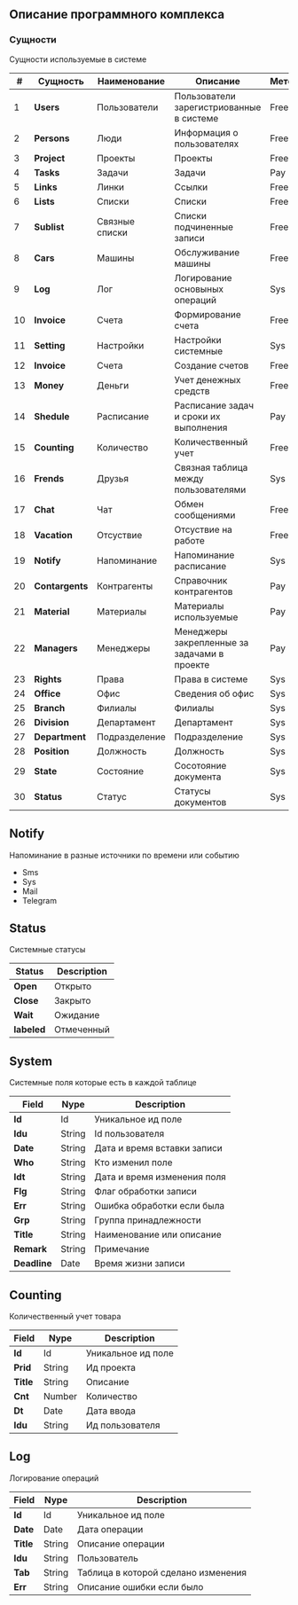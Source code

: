 ## Описание программного комплекса

### Сущности
Сущности используемые в системе

|#|Сущность|Наименование|Описание|Метод
|---|----|----|----|---|
|1|**Users**|Пользователи|Пользователи зарегистриованные в системе|Free
|2|**Persons**|Люди|Информация о пользователях|Free
|3|**Project**|Проекты|Проекты|Free
|4|**Tasks**|Задачи|Задачи|Pay 
|5|**Links**|Линки|Ссылки|Free
|6|**Lists**|Списки|Списки|Free
|7|**Sublist**|Связные списки|Списки подчиненные записи|Free
|8|**Cars**|Машины|Обслуживание машины|Free
|9|**Log**|Лог|Логирование основыных операций|Sys
|10|**Invoice**|Счета|Формирование счета|Free
|11|**Setting**|Настройки|Настройки системные|Sys
|12|**Invoice**|Счета|Создание счетов|Free
|13|**Money**|Деньги|Учет денежных средств|Free
|14|**Shedule**|Расписание|Расписание задач и сроки их выполнения|Pay
|15|**Counting**|Количество|Количественный учет|Free
|16|**Frends**|Друзья|Связная таблица между пользователями|Sys
|17|**Chat**|Чат|Обмен сообщениями|Free
|18|**Vacation**|Отсуствие|Отсуствие на работе|Free
|19|**Notify**|Напоминание|Напоминание расписание|Sys
|20|**Contargents**|Контрагенты|Справочник контрагентов|Pay
|21|**Material**|Материалы|Материалы используемые|Pay
|22|**Managers**|Менеджеры|Менеджеры закрепленные за задачами в проекте|Pay
|23|**Rights**|Права|Права в системе|Sys
|24|**Office**|Офис|Сведения об офис|Sys
|25|**Branch**|Филиалы|Филиалы|Sys
|26|**Division**|Департамент|Департамент|Sys
|27|**Department**|Подразделение|Подразделение|Sys
|28|**Position**|Должность|Должность |Sys
|29|**State**|Состояние|Сосотояние документа|Sys
|30|**Status**|Статус|Статусы документов |Sys


## Notify
Напоминание в разные источники по времени или событию
* Sms
* Sys
* Mail
* Telegram


## Status
Системные статусы

|Status|Description
|----|----
|**Open**|Открыто
|**Close**|Закрыто
|**Wait**|Ожидание
|**labeled**|Отмеченный


## System
Системные поля которые есть в каждой таблице

|Field|Nype|Description
|----|----|----
|**Id**|Id|Уникальное ид поле
|**Idu**|String|Id пользователя
|**Date**|String|Дата и время вставки записи
|**Who**|String|Кто изменил поле
|**Idt**|String|Дата и время изменения поля
|**Flg**|String|Флаг обработки записи 
|**Err**|String|Ошибка обработки если была
|**Grp**|String|Группа принадлежности
|**Title**|String|Наименование или описание
|**Remark**|String|Примечание
|**Deadline**|Date|Время жизни записи

## Counting
Количественный учет товара

|Field|Nype|Description
|----|----|----
|**Id**|Id|Уникальное ид поле
|**Prid**|String|Ид проекта
|**Title**|String|Описание 
|**Cnt**|Number|Количество
|**Dt**|Date|Дата ввода
|**Idu**|String|Ид пользователя

## Log
Логирование операций

|Field|Nype|Description
|----|----|----
|**Id**|Id|Уникальное ид поле
|**Date**|Date|Дата операции
|**Title**|String|Описание операции
|**Idu**|String|Пользователь 
|**Tab**|String|Таблица в которой сделано изменения
|**Err**|String|Описание ошибки если было
